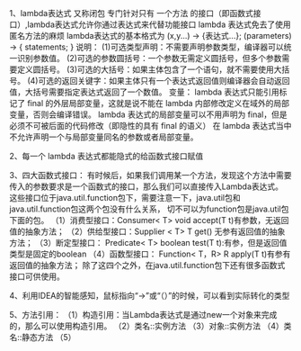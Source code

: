 1、lambda表达式
     又称闭包
     专门针对只有 一个方法 的接口（即函数式接口）,lambda表达式允许你通过表达式来代替功能接口
     lambda 表达式免去了使用匿名方法的麻烦
   lambda表达式的基本格式为
     (x,y...) -> {表达式...};
     (parameters) -> { statements; }
   说明：
     (1)可选类型声明：不需要声明参数类型，编译器可以统一识别参数值。
     (2)可选的参数圆括号：一个参数无需定义圆括号，但多个参数需要定义圆括号。
     (3)可选的大括号：如果主体包含了一个语句，就不需要使用大括号。
     (4)可选的返回关键字：如果主体只有一个表达式返回值则编译器会自动返回值，大括号需要指定表达式返回了一个数值。
   变量：
     lambda 表达式只能引用标记了 final 的外层局部变量，这就是说不能在 lambda 内部修改定义在域外的局部变量，否则会编译错误。
     lambda 表达式的局部变量可以不用声明为 final，但是必须不可被后面的代码修改（即隐性的具有 final 的语义）
     在 lambda 表达式当中不允许声明一个与局部变量同名的参数或者局部变量。
     
2、每一个 lambda 表达式都能隐式的给函数式接口赋值

3、四大函数式接口：
  有时候后，如果我们调用某一个方法，发现这个方法中需要传入的参数要求是一个函数式的接口，那么我们可以直接传入Lambda表达式。
  这些接口位于java.util.function包下，需要注意一下，java.util包和java.util.function包这两个包没有什么关系，
  切不可以为function包是java.util包下面的包。
  （1）消费型接口：Consumer< T> void accept(T t)有参数，无返回值的抽象方法；
  （2）供给型接口：Supplier < T> T get() 无参有返回值的抽象方法；
  （3）断定型接口： Predicate< T> boolean test(T t):有参，但是返回值类型是固定的boolean
  （4）函数型接口： Function< T，R> R apply(T t)有参有返回值的抽象方法；
  除了这四个之外，在java.util.function包下还有很多函数式接口可供使用。
  
4、利用IDEA的智能感知，鼠标指向“->”或“（）”的时候，可以看到实际转化的类型

5、方法引用：
（1）构造引用：当Lambda表达式是通过new一个对象来完成的，那么可以使用构造引用。
（2）类名::实例方法
（3）对象::实例方法
（4）类名::静态方法
（5）
  
